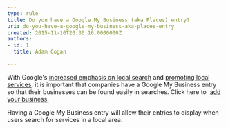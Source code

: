 ```yaml
---
type: rule
title: Do you have a Google My Business (aka Places) entry?
uri: do-you-have-a-google-my-business-aka-places-entry
created: 2015-11-10T20:36:16.0000000Z
authors:
- id: 1
  title: Adam Cogan

---
```


With Google's [increased emphasis on local search](http&#58;//googleblog.blogspot.com/2010/10/place-search-faster-easier-way-to-find.html) and [promoting local services](http&#58;//www.seobook.com/localization), it is important that companies have a Google My Business entry so that their businesses can be found easily in searches. Click here to  [add your business.](http&#58;//www.google.com/local/add/businessCenter)
 
Having a Google My Business entry will allow their entries to display when users search for services in a local area.
